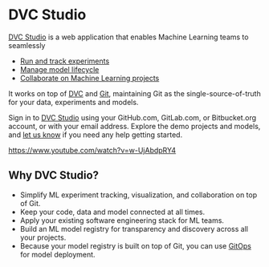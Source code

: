 # DVC Studio

[DVC Studio](https://studio.iterative.ai/) is a web application that enables
Machine Learning teams to seamlessly

- [Run and track experiments](/doc/studio/experiments)
- [Manage model lifecycle](/doc/studio/user-guide/model-registry)
- [Collaborate on Machine Learning projects](/doc/studio/user-guide/team-collaboration)

It works on top of [DVC](https://dvc.org/) and [Git](https://git-scm.com/),
maintaining Git as the single-source-of-truth for your data, experiments and
models.

Sign in to [DVC Studio](https://studio.iterative.ai/) using your GitHub.com,
GitLab.com, or Bitbucket.org account, or with your email address. Explore the
demo projects and models, and
[let us know](/doc/studio/user-guide/troubleshooting#support) if you need any
help getting started.

https://www.youtube.com/watch?v=w-UjAbdpRY4

## Why DVC Studio?

- Simplify ML experiment tracking, visualization, and collaboration on top of
  Git.
- Keep your code, data and model connected at all times.
- Apply your existing software engineering stack for ML teams.
- Build an ML <abbr>model registry</abbr> for transparency and discovery across
  all your projects.
- Because your model registry is built on top of Git, you can use
  [GitOps](https://www.gitops.tech/) for model deployment.
